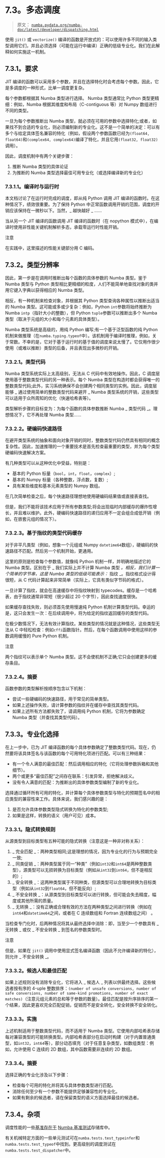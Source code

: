 # 7.3。多态调度

> 原文： [`numba.pydata.org/numba-doc/latest/developer/dispatching.html`](http://numba.pydata.org/numba-doc/latest/developer/dispatching.html)

使用 `jit()` 或 `vectorize()` 编译的函数是开放式的：可以使用许多不同的输入类型调用它们，并且必须选择（可能在运行中编译）正确的低级专业化。我们在此解释如何实施这一机制。

## 7.3.1。要求

JIT 编译的函数可以采用多个参数，并且在选择特化时会考虑每个参数。因此，它是多调度的一种形式，比单一调度更复杂。

每个参数都根据其 Numba 类型进行选择。 Numba 类型通常比 Python 类型更精细：例如，Numba 根据其维度和布局（C-contiguous 等）对 Numpy 数组进行不同的类型。

一旦为每个参数推断出 Numba 类型，就必须在可用的参数中选择特化;或者，如果找不到合适的专业化，则必须编制新的专业化。这不是一个简单的决定：可以有多个与给定具体签名兼容的特化（例如，假设两个参数函数已经为`(float64, float64)`和`(complex64, complex64)`编译了特化，并且它用`(float32, float32)`调用）。

因此，调度机制中有两个关键步骤：

1.  推断 Numba 类型的具体论证
2.  为推断的 Numba 类型选择最佳可用专业化（或选择编译新的专业化）

### 7.3.1.1。编译时与运行时

本文档讨论了在运行时完成的调度，即从纯 Python 调用 JIT 编译的函数时。在这种情况下，绩效很重要。为了保持 Python 中正常函数调用开销的范围，调度的开销应该保持在一微秒以下。当然，_ 越快越好 _ ......

当从另一个 JIT 编译的函数调用 JIT 编译的函数时（在 nopython 模式中），在编译时使用非性能关键机制解析多态，承载零运行时性能开销。

注意

在实践中，这里描述的性能关键部分用 C 编码。

## 7.3.2。类型分辨率

因此，第一步是在调用时推断出每个函数的具体参数的 Numba 类型。鉴于 Numba 类型与 Python 类型相比更精细的粒度，人们不能简单地查找对象的类并用它键入字典以获得相应的 Numba 类型。

相反，有一种机制来检查对象，并根据其 Python 类型查询各种属性以推断出适当的 Numba 类型。这可能或多或少复杂：例如，Python `int`参数将始终推断为 Numba `intp`（指针大小的整数），但 Python `tuple`参数可以推断出多个 Numba 类型（取决于元组的大小和每个元素的具体类型）。

Numba 类型系统是高级的，用纯 Python 编写;有一个基于泛型函数的纯 Python 机制来做推理（在`numba.typing.typeof`中）。该机制用于编译时推理，例如，关于常数。不幸的是，它对于基于运行时的基于值的调度来说太慢了。它仅用作很少使用（或难以推断）类型的后备，并且表现出多微秒的开销。

### 7.3.2.1。类型代码

Numba 类型系统实际上太高级别，无法从 C 代码中有效地操作。因此，C 调度层使用基于整数类型代码的另一种表示。每个 Numba 类型在构造时都会获得唯一的整数类型代码;此外，实习系统确保不会创建两个相同类型的实例。因此，调度层能够 _ 通过使用简单的整数类型代码来避开 _ Numba 类型系统的开销，这些类型可以适用于众所周知的优化（快速哈希表等）。

类型解析步骤的目标变为：为每个函数的具体参数推断 Numba _ 类型代码 _。理想情况下，它不再处理 Numba 类型......

### 7.3.2.2。硬编码快速路径

在避开类型系统的抽象和面向对象开销的同时，整数类型代码仍然具有相同的概念复杂性。因此，加速推理的一个重要技术是首先检查最重要的类型，并为每个类型硬编码快速解决方案。

有几种类型可以从这种优化中受益，特别是：

*   基本的 Python 标量（`bool`，`int`，`float`，`complex`）;
*   基本的 Numpy 标量（各种整数，浮点数，复数）;
*   具有某些维度和基本元素类型的 Numpy 数组。

在几次简单检查之后，每个快速路径理想地使用硬编码结果值或直接表查找。

但是，我们不能将该技术应用于所有参数类型;将会出现临时内部缓存的爆炸性增长，并且难以维护。此外，硬编码快速路径的递归应用不一定会组合成低开销（例如，在嵌套元组的情况下）。

### 7.3.2.3。基于指纹的类型代码缓存

对于非平凡类型（例如，想象一个元组或 Numpy `datetime64`数组），硬编码的快速路径不匹配。然后另一个机制开始，更通用。

这里的原则是检查每个参数值，就像纯 Python 机制一样，并明确地描述它的 Numba 类型。区别在于 _ 我们实际上并不计算 Numba 类型 _。相反，我们计算一个简单的字节串，这是 Numba 类型的低级可能表示：_ 指纹 _。指纹格式设计得很短，从 C 代码计算起来非常简单（实际上，它具有类似字节码的格式）。

一旦计算了指纹，就会在高速缓存中将指纹映射到 typecodes。缓存是一个哈希表，由于指纹通常非常短（很少超过 20 个字节），因此查找速度很快。

如果缓存查找失败，则必须首先使用慢速纯 Python 机制计算类型代码。幸运的是，这只会发生一次：在后续调用中，将为给定的指纹返回缓存的类型代码。

在极少数情况下，无法有效计算指纹。某些类型的情况就是这种情况，这些类型无法从 C 中轻松检查：例如`cffi`函数指针。然后，在每个函数调用中使用这样的参数调用缓慢的 Pure Python 机制。

注意

两个指纹可以表示单个 Numba 类型。这不会使机制不正确;它只会创建更多的缓存条目。

### 7.3.2.4。摘要

函数参数的类型解析按顺序包含以下机制：

*   尝试一些硬编码的快速路径，用于常见的简单类型。
*   如果上述操作失败，请计算参数的指纹并在缓存中查找其类型代码。
*   如果上述所有方法都失败了，请调用纯 Python 机制，它将为参数确定 Numba 类型（并查找其类型代码）。

## 7.3.3。专业化选择

在上一步中，已为 JIT 编译函数的每个具体参数确定了整数类型代码。现在，仍然要将该具体签名与该函数的每个可用特化项进行匹配。可以有三种结果：

*   有一个令人满意的最佳匹配：然后调用相应的特化（它将处理参数拆箱和其他细节）。
*   两个或更多“最佳匹配”之间存在联系：引发异常，拒绝解决歧义。
*   没有令人满意的匹配：为推断出的具体参数类型编制了新的专业化。

选择通过循环所有可用的特化，并计算每个具体参数类型与特化的预期签名中的相应类型的兼容性来工作。具体来说，我们感兴趣的是：

1.  是否允许具体参数类型隐式转换为特化的参数类型;
2.  如果是这样，转换的语义（用户可见）成本。

### 7.3.3.1。隐式转换规则

从源类型到目标类型有五种可能的隐式转换（注意这是一种非对称关系）：

1.  _ 完全匹配 _：两种类型相同;这是理想的情况，因为专业化的行为与预期完全一致;
2.  _ 同类促销 _：两种类型属于同一“种类”（例如`int32`和`int64`是两种整数类型），源类型可以无损转换为目标类型（例如从`int32`到`int64`，但不是相反的）;
3.  _ 安全转换 _：这两种类型属于不同种类，但源类型可以合理地转换为目标类型（例如从`int32`到`float64`，但不能反向）;
4.  _ 不安全转换 _：从源类型到目标类型可以进行转换，但可能会失去精度，幅度或其他所需的质量。
5.  _ 无转换 _：没有正确或合理有效的方法在两种类型之间进行转换（例如在`int64`和`datetime64`之间，或者在 C 连续数组和 Fortran 连续数组之间） 。

当检查专门化时，后两种情况将其从最终选择中消除：即，当至少一个参数具有 _ 无转换 _ 或仅 _ 不安全转换 _ 到签名的参数类型时。

注意

但是，如果在 `jit()` 调用中使用显式签名编译函数（因此不允许编译新的特化），则允许 _ 不安全转换 _。

### 7.3.3.2。候选人和最佳匹配

如果上述规则没有消除专业化，它将进入 _ 候选人 _ 列表以供最终选择。这些候选者按有序的 4-uple 整数排序：`(number of unsafe conversions, number of safe conversions, number of same-kind promotions, number of exact matches)`（注意元组元素的总和等于参数的数量）。最佳匹配是按升序排序的第一个结果，因此更喜欢完全匹配促销，促销而不是安全转化，安全转换不安全转化。

### 7.3.3.3。实施

上述机制适用于整数类型代码，而不适用于 Numba 类型。它使用内部哈希表存储每对兼容类型的可能转换类型。内部哈希表部分在启动时构建（对于内置普通类型，如`int32`，`int64`等），部分动态填充（对于任意复杂类型，如数组类型：例如，允许使用 C 连续的 2D 数组，其中函数需要非连续的 2D 数组。

### 7.3.3.4。摘要

选择正确的专业化涉及以下步骤：

*   检查每个可用的特化并将其与具体参数类型进行匹配。
*   消除任何至少有一个参数不能提供足够兼容性的专业化。
*   如果有剩余的候选者，请在保留类型的语义方面选择最佳的候选者。

## 7.3.4。杂项

调度性能的一些[基准存在于](https://github.com/numba/numba-benchmark/blob/master/benchmarks/bench_dispatch.py) [Numba 基准测试](https://github.com/numba/numba-benchmark)存储库中。

有关机械特定方面的一些单元测试可在`numba.tests.test_typeinfer`和`numba.tests.test_typeof`中找到。更高级别的调度测试在`numba.tests.test_dispatcher`中。